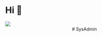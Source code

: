 # Hi 👋

<img align="center" src="https://github.com/msh-8/msh-8/blob/main/images/msh-8_banner_tcp.gif">

<center># SysAdmin </center>
